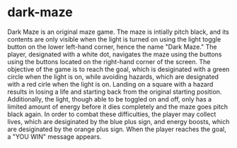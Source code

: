 # dark-maze
Dark Maze is an original maze game. The maze is intially pitch black, and its contents are only visible when the light is turned on using the light toggle button on the lower left-hand corner, hence the name "Dark Maze." The player, designated with a white dot, navigates the maze using the buttons using the buttons located on the right-hand corner of the screen. The objective of the game is to reach the goal, which is desiginated with a green circle when the light is on, while avoiding hazards, which are designated with a red cirle when the light is on. Landing on a square with a hazard results in losing a life and starting back from the original starting position. Additionally, the light, though able to be toggled on and off, only has a limited amount of energy before it dies completely and the maze goes pitch black again. In order to combat these difficulties, the player may collect lives, which are desiginated by the blue plus sign, and energy boosts, which are desiginated by the orange plus sign. When the player reaches the goal, a "YOU WIN" message appears.
